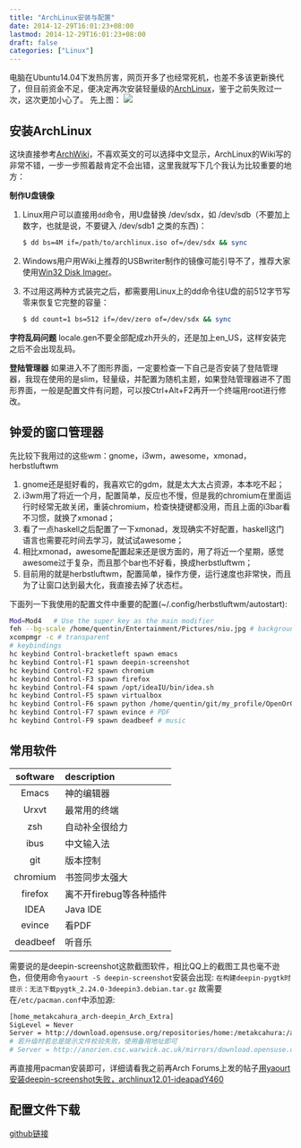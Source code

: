```yaml
---
title: "ArchLinux安装与配置"
date: 2014-12-29T16:01:23+08:00
lastmod: 2014-12-29T16:01:23+08:00
draft: false
categories: ["Linux"]
---
```


电脑在Ubuntu14.04下发热厉害，网页开多了也经常死机，也差不多该更新换代了，但目前资金不足，便决定再次安装轻量级的[ArchLinux](https://www.archlinux.org/)，鉴于之前失败过一次，这次更加小心了。
先上图：
![](http://ww4.sinaimg.cn/large/6120fe13jw1enu2a88703j20qa09zn0y.jpg)

## 安装ArchLinux

这块直接参考[ArchWiki](https://wiki.archlinux.org/index.php/Beginners%27_guidehttps://wiki.archlinux.org/)，不喜欢英文的可以选择中文显示，ArchLinux的Wiki写的非常不错，一步一步照着敲肯定不会出错，这里我就写下几个我认为比较重要的地方：

**制作U盘镜像**

1. Linux用户可以直接用`dd`命令，用U盘替换 /dev/sdx，如 /dev/sdb（不要加上数字，也就是说，不要键入 /dev/sdb1 之类的东西)：

    ```sh
    $ dd bs=4M if=/path/to/archlinux.iso of=/dev/sdx && sync
    ```

2. Windows用户用Wiki上推荐的USBwriter制作的镜像可能引导不了，推荐大家使用[Win32 Disk Imager](http://sourceforge.net/projects/win32diskimager/)。
3. 不过用这两种方式装完之后，都需要用Linux上的dd命令往U盘的前512字节写零来恢复它完整的容量：

    ```sh
    $ dd count=1 bs=512 if=/dev/zero of=/dev/sdx && sync
    ```

**字符乱码问题** locale.gen不要全部配成zh开头的，还是加上en_US，这样安装完之后不会出现乱码。

**登陆管理器** 如果进入不了图形界面，一定要检查一下自己是否安装了登陆管理器，我现在使用的是slim，轻量级，并配置为随机主题，如果登陆管理器进不了图形界面，一般是配置文件有问题，可以按Ctrl+Alt+F2再开一个终端用root进行修改。

## 钟爱的窗口管理器

先比较下我用过的这些wm：gnome，i3wm，awesome，xmonad，herbstluftwm

1. gnome还是挺好看的，我喜欢它的gdm，就是太大太占资源，本本吃不起；
2. i3wm用了将近一个月，配置简单，反应也不慢，但是我的chromium在里面运行时经常无故关闭，重装chromium，检查快捷键都没用，而且上面的i3bar看不习惯，就换了xmonad；
3. 看了一点haskell之后配置了一下xmonad，发现确实不好配置，haskell这门语言也需要花时间去学习，就试试awesome；
4. 相比xmonad，awesome配置起来还是很方面的，用了将近一个星期，感觉awesome过于复杂，而且那个bar也不好看，换成herbstluftwm；
5. 目前用的就是herbstluftwm，配置简单，操作方便，运行速度也非常快，而且为了让窗口达到最大化，我直接去掉了状态栏。

下面列一下我使用的配置文件中重要的配置(~/.config/herbstluftwm/autostart):

```sh
Mod=Mod4   # Use the super key as the main modifier
feh --bg-scale /home/quentin/Entertainment/Pictures/niu.jpg # background
xcompmgr -c # transparent
# keybindings
hc keybind Control-bracketleft spawn emacs
hc keybind Control-F1 spawn deepin-screenshot
hc keybind Control-F2 spawn chromium
hc keybind Control-F3 spawn firefox
hc keybind Control-F4 spawn /opt/ideaIU/bin/idea.sh
hc keybind Control-F5 spawn virtualbox
hc keybind Control-F6 spawn python /home/quentin/git/my_profile/OpenOrClosePSMouse.py
hc keybind Control-F7 spawn evince # PDF
hc keybind Control-F9 spawn deadbeef # music
```

## 常用软件

|software|description|
|:-------:|:-------------|
|Emacs|神的编辑器|
|Urxvt|最常用的终端|
|zsh|自动补全很给力|
|ibus|中文输入法|
|git|版本控制|
|chromium|书签同步太强大|
|firefox|离不开firebug等各种插件|
|IDEA|Java IDE|
|evince|看PDF|
|deadbeef|听音乐|

需要说的是deepin-screenshot这款截图软件，相比QQ上的截图工具也毫不逊色，但使用命令`yaourt -S deepin-screenshot`安装会出现:
`在构建deepin-pygtk时提示：无法下载pygtk_2.24.0-3deepin3.debian.tar.gz`
故需要在`/etc/pacman.conf`中添加源:

```sh
[home_metakcahura_arch-deepin_Arch_Extra]
SigLevel = Never
Server = http://download.opensuse.org/repositories/home:/metakcahura:/arch-deepin/Arch_Extra/$arch
# 若升级时若总是提示文件校验失败，使用备用地址即可
# Server = http://anorien.csc.warwick.ac.uk/mirrors/download.opensuse.org/repositories/home:/metakcahura:/arch-deepin/Arch_Extra/$arch
```

再直接用pacman安装即可，详细请看我之前再Arch Forums上发的帖子[用yaourt安装deepin-screenshot失败，archlinux12.01-ideapadY460](https://bbs.archlinuxcn.org/viewtopic.php?id=3040)

## 配置文件下载
[github链接](https://github.com/jlovedragon/profile/tree/master/archlinux)



